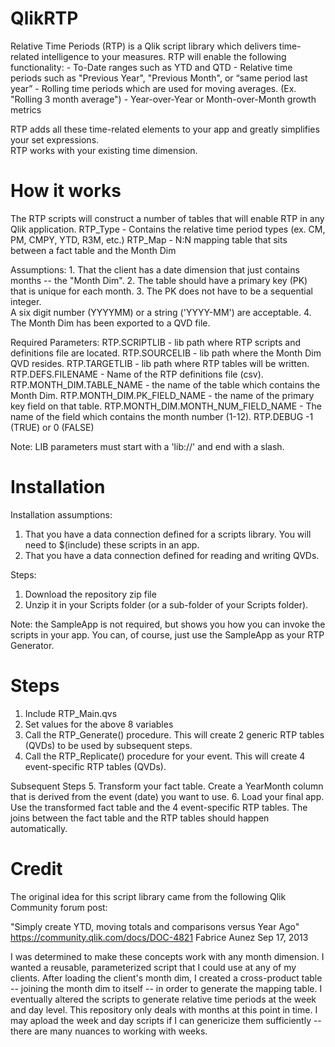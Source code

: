 # QlikRTP
Relative Time Periods (RTP) is a Qlik script library which delivers time-related intelligence to your measures.  RTP will enable the following functionality:
    - To-Date ranges such as YTD and QTD
    - Relative time periods such as "Previous Year", "Previous Month", or “same period last year”
    - Rolling time periods which are used for moving averages. (Ex. "Rolling 3 month average")
    - Year-over-Year or Month-over-Month growth metrics

RTP adds all these time-related elements to your app and greatly simplifies your set expressions.  
RTP works with your existing time dimension.

# How it works
The RTP scripts will construct a number of tables that will enable RTP in any Qlik application.
	RTP_Type	- Contains the relative time period types (ex. CM, PM, CMPY, YTD, R3M, etc.)
	RTP_Map		- N:N mapping table that sits between a fact table and the Month Dim
	
Assumptions:
	1. That the client has a date dimension that just contains months -- the "Month Dim".
	2. The table should have a primary key (PK) that is unique for each month.
	3. The PK does not have to be a sequential integer.  
		A six digit number (YYYYMM) or a string ('YYYY-MM') are acceptable.
	4. The Month Dim has been exported to a QVD file.

Required Parameters:
	RTP.SCRIPTLIB 						          - lib path where RTP scripts and definitions file are located.
	RTP.SOURCELIB 						          - lib path where the Month Dim QVD resides.
	RTP.TARGETLIB 						          - lib path where RTP tables will be written.
	RTP.DEFS.FILENAME					          - Name of the RTP definitions file (csv).
	RTP.MONTH_DIM.TABLE_NAME 			      - the name of the table which contains the Month Dim.
	RTP.MONTH_DIM.PK_FIELD_NAME 	      - the name of the primary key field on that table.
	RTP.MONTH_DIM.MONTH_NUM_FIELD_NAME 	- The name of the field which contains the month number (1-12).
	RTP.DEBUG							              -1 (TRUE) or 0 (FALSE)
	
Note: LIB parameters must start with a 'lib://' and end with a slash.

# Installation
Installation assumptions:
1. That you have a data connection defined for a scripts library.  You will need to $(include) these scripts in an app.
2. That you have a data connection defined for reading and writing QVDs.

Steps:
1. Download the repository zip file
2. Unzip it in your Scripts folder (or a sub-folder of your Scripts folder).

Note: the SampleApp is not required, but shows you how you can invoke the scripts in your app.  You can, of course, just use the SampleApp as your RTP Generator.

# Steps
1. Include RTP_Main.qvs 
2. Set values for the above 8 variables
3. Call the RTP_Generate() procedure.  This will create 2 generic RTP tables (QVDs) to be used by subsequent steps.
4. Call the RTP_Replicate() procedure for your event.  This will create 4 event-specific RTP tables (QVDs).

Subsequent Steps
5. Transform your fact table.  Create a YearMonth column that is derived from the event (date) you want to use.
6. Load your final app.  Use the transformed fact table and the 4 event-specific RTP tables.  The joins between the fact table and the RTP tables should happen automatically.

# Credit 
The original idea for this script library came from the following Qlik Community forum post:

"Simply create YTD, moving totals and comparisons versus Year Ago"
https://community.qlik.com/docs/DOC-4821
Fabrice Aunez
Sep 17, 2013

I was determined to make these concepts work with any month dimension.  I wanted a reusable, parameterized script that I could use at any of my clients.  After loading the client's month dim, I created a cross-product table -- joining the month dim to itself -- in order to generate the mapping table.  I eventually altered the scripts to generate relative time periods at the week and day level.  This repository only deals with months at this point in time.  I may apload the week and day scripts if I can genericize them sufficiently -- there are many nuances to working with weeks.
